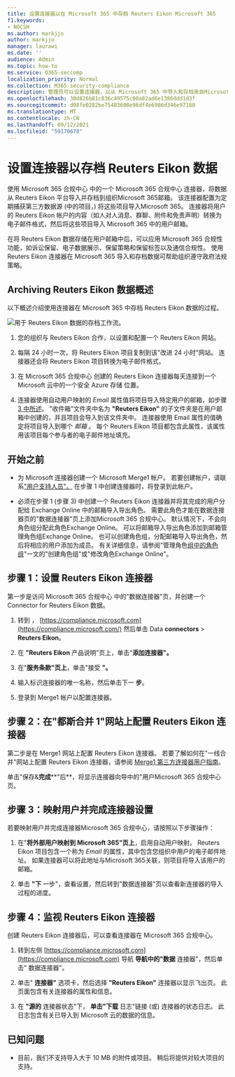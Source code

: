 ```yaml
---
title: 设置连接器以在 Microsoft 365 中存档 Reuters Eikon Microsoft 365
f1.keywords:
- NOCSH
ms.author: markjjo
author: markjjo
manager: laurawi
ms.date: ''
audience: Admin
ms.topic: how-to
ms.service: O365-seccomp
localization_priority: Normal
ms.collection: M365-security-compliance
description: 管理员可以设置连接器，以从 Microsoft 365 中导入和存档来自Microsoft 365。 通过此连接器，可以在 Microsoft 365 中存档来自第三方数据源Microsoft 365。 在存档此数据后，可以使用合规性功能（如合法保留、内容搜索和保留策略）管理第三方数据。
ms.openlocfilehash: 30d826b81c836c49575c00a82ad6e1386ddd1d3f
ms.sourcegitcommit: d08fe0282be75483608e96df4e6986d346e97180
ms.translationtype: MT
ms.contentlocale: zh-CN
ms.lasthandoff: 09/12/2021
ms.locfileid: "59170678"
---
```

# <a name="set-up-a-connector-to-archive-reuters-eikon-data"></a>设置连接器以存档 Reuters Eikon 数据

使用 Microsoft 365 合规中心 中的一个 Microsoft 365 合规中心 连接器，将数据从 Reuters Eikon 平台导入并存档到组织Microsoft 365邮箱。 该连接器配置为定期[](https://globanet.com/eikon/)捕获第三方数据源 (中的项目，) 将这些项目导入Microsoft 365。 连接器将用户的 Reuters Eikon 帐户的内容（如人对人消息、群聊、附件和免责声明）转换为电子邮件格式，然后将这些项目导入 Microsoft 365 中的用户邮箱。

在将 Reuters Eikon 数据存储在用户邮箱中后，可以应用 Microsoft 365 合规性功能，如诉讼保留、电子数据展示、保留策略和保留标签以及通信合规性。 使用 Reuters Eikon 连接器在 Microsoft 365 导入和存档数据可帮助组织遵守政府法规策略。

## <a name="overview-of-archiving-reuters-eikon-data"></a>Archiving Reuters Eikon 数据概述

以下概述介绍使用连接器在 Microsoft 365 中存档 Reuters Eikon 数据的过程。

![用于 Reuters Eikon 数据的存档工作流。](../media/ReutersEikonConnectorWorkflow.png)

1. 您的组织与 Reuters Eikon 合作，以设置和配置一个 Reuters Eikon 网站。

2. 每隔 24 小时一次，将 Reuters Eikon 项目复制到该"改进 24 小时"网站。 连接器还会将 Reuters Eikon 项目转换为电子邮件格式。

3. 在 Microsoft 365 合规中心 创建的 Reuters Eikon 连接器每天连接到一个 Microsoft 云中的一个安全 Azure 存储 位置。

4. 连接器使用自动用户映射的 *Email* 属性值将项目导入特定用户的邮箱，如步骤 [3 中所述](#step-3-map-users-and-complete-the-connector-setup)。 "收件箱"文件夹中名为 **"Reuters Eikon"** 的子文件夹是在用户邮箱中创建的，并且项目会导入到该文件夹中。 连接器使用 Email 属性的值确定将项目导入到哪个 *邮箱* 。 每个 Reuters Eikon 项目都包含此属性，该属性用该项目每个参与者的电子邮件地址填充。

## <a name="before-you-begin"></a>开始之前

- 为 Microsoft 连接器创建一个 Microsoft Merge1 帐户。 若要创建帐户，请联系["用户支持人员"。](https://globanet.com/ms-connectors-contact) 在步骤 1 中创建连接器时，将登录到此帐户。

- 必须在步骤 1 (步骤 3) 中创建一个 Reuters Eikon 连接器并将其完成的用户分配给 Exchange Online 中的邮箱导入导出角色。 需要此角色才能在数据连接器页的"数据连接器"页上添加Microsoft 365 合规中心。 默认情况下，不会向角色组分配此角色Exchange Online。 可以将邮箱导入导出角色添加到邮箱管理角色组Exchange Online。 也可以创建角色组，分配邮箱导入导出角色，然后将相应的用户添加为成员。 有关详细信息，请参阅"管理角色[组中的角色组](/Exchange/permissions-exo/role-groups#create-role-groups)"[](/Exchange/permissions-exo/role-groups#modify-role-groups)一文的"创建角色组"或"修改角色Exchange Online"。

## <a name="step-1-set-up-the-reuters-eikon-connector"></a>步骤 1：设置 Reuters Eikon 连接器

第一步是访问 Microsoft 365 合规中心 中的"数据连接器"页，并创建一个 Connector for Reuters Eikon 数据。

1. 转到 ， [https://compliance.microsoft.com](https://compliance.microsoft.com/) 然后单击 Data **connectors**  >  **Reuters Eikon**。

2. 在 **"Reuters Eikon** 产品说明"页上，单击"**添加连接器"。**

3. 在"**服务条款"页上**，单击"接受 **"。**

4. 输入标识连接器的唯一名称，然后单击下一 **步**。

5. 登录到 Merge1 帐户以配置连接器。

## <a name="step-2-configure-the-reuters-eikon-connector-on-the-veritas-merge1-site"></a>步骤 2：在"都斯合并 1"网站上配置 Reuters Eikon 连接器

第二步是在 Merge1 网站上配置 Reuters Eikon 连接器。 若要了解如何在"一线合并"网站上配置 Reuters Eikon 连接器，请参阅 [Merge1 第三方连接器用户指南](https://docs.ms.merge1.globanetportal.com/Merge1%20Third-Party%20Connectors%20Reuters%20Eikon%20User%20Guide%20.pdf)。

单击"保存&**完成****"后**，将显示连接器向导中的"用户Microsoft 365 合规中心页。

## <a name="step-3-map-users-and-complete-the-connector-setup"></a>步骤 3：映射用户并完成连接器设置

若要映射用户并完成连接器Microsoft 365 合规中心，请按照以下步骤操作：

1. 在"**将外部用户映射到 Microsoft 365"页上**，启用自动用户映射。 Reuters Eikon 项目包含一个称为 *Email* 的属性，其中包含您组织中用户的电子邮件地址。 如果连接器可以将此地址与Microsoft 365关联，则项目将导入该用户的邮箱。

2. 单击 **"下** 一步"，查看设置，然后转到"数据连接器"页以查看新连接器的导入过程的进度。

## <a name="step-4-monitor-the-reuters-eikon-connector"></a>步骤 4：监视 Reuters Eikon 连接器

创建 Reuters Eikon 连接器后，可以查看连接器在 Microsoft 365 合规中心。

1. 转到左侧 [https://compliance.microsoft.com](https://compliance.microsoft.com) 导航 **导航中的"数据** 连接器"，然后单击" 数据连接器"。

2. 单击" **连接器"** 选项卡，然后选择 **"Reuters Eikon"** 连接器以显示飞出页。 此页面包含有关连接器的属性和信息。

3. 在 **"源的** 连接器状态"下， **单击"下载** 日志"链接 (或) 连接器的状态日志。 此日志包含有关已导入到 Microsoft 云的数据的信息。

## <a name="known-issues"></a>已知问题

- 目前，我们不支持导入大于 10 MB 的附件或项目。 稍后将提供对较大项目的支持。